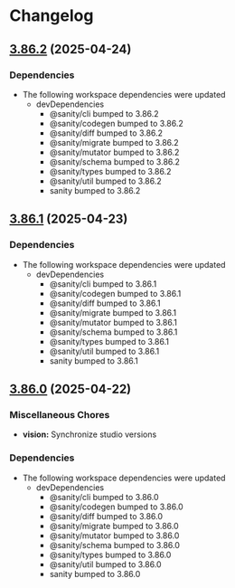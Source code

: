 # Changelog

## [3.86.2](https://github.com/sanity-io/sanity/compare/v3.86.1...v3.86.2) (2025-04-24)


### Dependencies

* The following workspace dependencies were updated
  * devDependencies
    * @sanity/cli bumped to 3.86.2
    * @sanity/codegen bumped to 3.86.2
    * @sanity/diff bumped to 3.86.2
    * @sanity/migrate bumped to 3.86.2
    * @sanity/mutator bumped to 3.86.2
    * @sanity/schema bumped to 3.86.2
    * @sanity/types bumped to 3.86.2
    * @sanity/util bumped to 3.86.2
    * sanity bumped to 3.86.2

## [3.86.1](https://github.com/sanity-io/sanity/compare/v3.86.0...v3.86.1) (2025-04-23)


### Dependencies

* The following workspace dependencies were updated
  * devDependencies
    * @sanity/cli bumped to 3.86.1
    * @sanity/codegen bumped to 3.86.1
    * @sanity/diff bumped to 3.86.1
    * @sanity/migrate bumped to 3.86.1
    * @sanity/mutator bumped to 3.86.1
    * @sanity/schema bumped to 3.86.1
    * @sanity/types bumped to 3.86.1
    * @sanity/util bumped to 3.86.1
    * sanity bumped to 3.86.1

## [3.86.0](https://github.com/sanity-io/sanity/compare/vision-v3.85.1...vision-v3.86.0) (2025-04-22)


### Miscellaneous Chores

* **vision:** Synchronize studio versions


### Dependencies

* The following workspace dependencies were updated
  * devDependencies
    * @sanity/cli bumped to 3.86.0
    * @sanity/codegen bumped to 3.86.0
    * @sanity/diff bumped to 3.86.0
    * @sanity/migrate bumped to 3.86.0
    * @sanity/mutator bumped to 3.86.0
    * @sanity/schema bumped to 3.86.0
    * @sanity/types bumped to 3.86.0
    * @sanity/util bumped to 3.86.0
    * sanity bumped to 3.86.0
